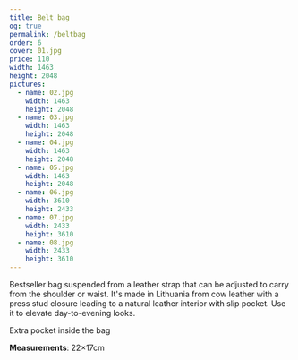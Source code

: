 ```yaml
---
title: Belt bag
og: true
permalink: /beltbag
order: 6
cover: 01.jpg
price: 110
width: 1463
height: 2048
pictures:
  - name: 02.jpg
    width: 1463
    height: 2048
  - name: 03.jpg
    width: 1463
    height: 2048
  - name: 04.jpg
    width: 1463
    height: 2048
  - name: 05.jpg
    width: 1463
    height: 2048
  - name: 06.jpg
    width: 3610
    height: 2433
  - name: 07.jpg
    width: 2433
    height: 3610
  - name: 08.jpg
    width: 2433
    height: 3610
---
```


Bestseller bag suspended from a leather strap that can be adjusted to carry from the shoulder or waist. It's made in Lithuania from cow leather with a press stud closure leading to a natural leather interior with slip pocket. Use it to elevate day-to-evening looks.

Extra pocket inside the bag

**Measurements**: 22&times;17cm

